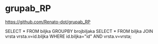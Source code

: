 # grupab_RP
https://github.com/Renato-dot/grupab_RP

SELECT * FROM biljka GROUPBY brojbiljaka
SELECT * FROM biljka JOIN vrsta vrsta.v=id.biljka WHERE id.biljka="id" AND vrsta.v=vrsta;

